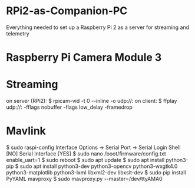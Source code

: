 # RPi2-as-Companion-PC
Everything needed to set up a Raspberry Pi 2 as a server for streaming and telemetry
# Raspberry Pi Camera Module 3
# Streaming
on server (RPi2):
$ rpicam-vid -t 0 --inline -o udp://<client-ip>:<port>
on client:
$ ffplay udp://<server-ip>:<port> -fflags nobuffer -flags low_delay -framedrop
# Mavlink
$ sudo raspi-config
Interface Options -> Serial Port -> Serial Login Shell [NO] Serial Interface [YES]
$ sudo nano /boot/firmware/config.txt
enable_uart=1
$ sudo reboot
$ sudo apt update
$ sudo apt install python3-pip
$ sudo apt install python3-dev python3-opencv python3-wxgtk4.0 python3-matplotlib python3-lxml libxml2-dev libxslt-dev
$ sudo pip install PyYAML mavproxy
$ sudo mavproxy.py --master=/dev/ttyAMA0
